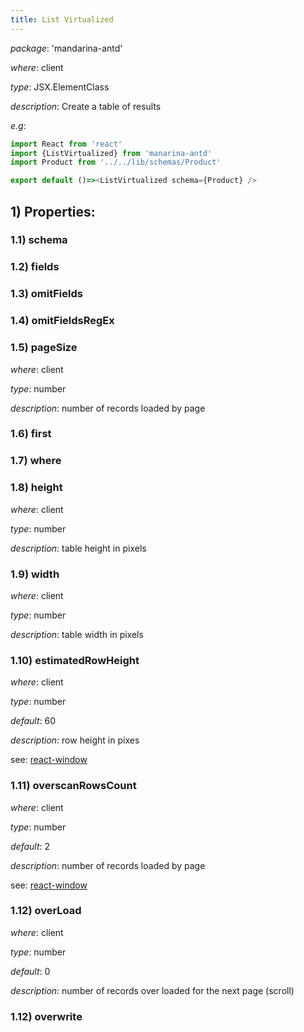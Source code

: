 ```yaml
---
title: List Virtualized
---
```


*package*: 'mandarina-antd'

*where*: client 

*type*: JSX.ElementClass

*description*: Create a table of results

*e.g*:
```typescript jsx
import React from 'react'
import {ListVirtualized} from 'manarina-antd'
import Product from '../../lib/schemas/Product'

export default ()=><ListVirtualized schema={Product} />
```

        
## 1) Properties:

### 1.1) schema
### 1.2) fields
### 1.3) omitFields
### 1.4) omitFieldsRegEx

### 1.5) pageSize

*where*: client 

*type*: number

*description*: number of records loaded by page

### 1.6) first

### 1.7) where

### 1.8) height

*where*: client 

*type*: number

*description*: table height in pixels

### 1.9) width

*where*: client 

*type*: number

*description*: table width in pixels

### 1.10) estimatedRowHeight

*where*: client 

*type*: number

*default*: 60

*description*: row height in pixes

see: [react-window](https://react-window.now.sh/#/api/VariableSizeGrid)

### 1.11) overscanRowsCount


*where*: client 

*type*: number

*default*: 2

*description*: number of records loaded by page

see: [react-window](https://react-window.now.sh/#/api/VariableSizeGrid)

### 1.12) overLoad


*where*: client 

*type*: number

*default*: 0

*description*: number of records over loaded for the next page (scroll)

### 1.12) overwrite
